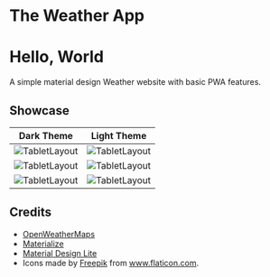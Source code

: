 # The Weather App
# Hello, World
A simple material design Weather website with basic PWA features.

## Showcase

|                Dark Theme              |                Light Theme              |
|:-:|:-:|
| ![TabletLayout](./doc_assets/ss1.png)  |  ![TabletLayout](./doc_assets/ss2.png)  |
| ![TabletLayout](./doc_assets/ss5.png)  |  ![TabletLayout](./doc_assets/ss6.png)  |
| ![TabletLayout](./doc_assets/ss3.png)  |  ![TabletLayout](./doc_assets/ss4.png)  |


## Credits

- [OpenWeatherMaps](https://openweathermap.org/)
- [Materialize](https://materializecss.com/)
- [Material Design Lite](https://getmdl.io/)
- Icons made by [Freepik](https://www.flaticon.com/authors/freepik) from www.flaticon.com.
